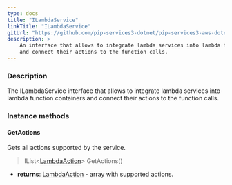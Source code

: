 ```yaml
---
type: docs
title: "ILambdaService"
linkTitle: "ILambdaService"
gitUrl: "https://github.com/pip-services3-dotnet/pip-services3-aws-dotnet"
description: >
    An interface that allows to integrate lambda services into lambda function containers
    and connect their actions to the function calls.
---
```


### Description

The ILambdaService interface that allows to integrate lambda services into lambda function containers and connect their actions to the function calls. 


### Instance methods

#### GetActions
Gets all actions supported by the service.

> IList\<[LambdaAction](../lambda_action)\> GetActions()

- **returns**: [LambdaAction](../lambda_action) - array with supported actions.
